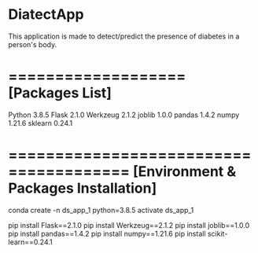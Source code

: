 # DiatectApp


This application is made to detect/predict the presence of diabetes in a person's body.


===================
[Packages List]
===================
Python   3.8.5
Flask    2.1.0
Werkzeug 2.1.2
joblib   1.0.0
pandas   1.4.2
numpy    1.21.6
sklearn  0.24.1

=======================================
[Environment & Packages Installation]
=======================================

conda create -n ds_app_1 python=3.8.5
activate ds_app_1

pip install Flask==2.1.0
pip install Werkzeug==2.1.2
pip install joblib==1.0.0
pip install pandas==1.4.2
pip install numpy==1.21.6
pip install scikit-learn==0.24.1
